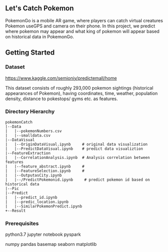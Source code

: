 ## Let's Catch Pokemon
PokemonGo is a mobile AR game, where players can catch virtual creatures Pokemon useGPS and camera on their phone. In this project, we predict where pokemon may appear and what king of pokemon will appear based on historical data in PokemonGo.
## Getting Started
### Dataset
https://www.kaggle.com/semioniy/predictemall/home

This dataset consists of roughly 293,000 pokemon sightings (historical appearances of Pokemon), having coordinates, time, weather, population density, distance to pokestops/ gyms etc. as features.
### Directory Hierarchy

````
pokemonCatch
|--Data    
|	|--pokemonNumbers.csv            
|	|--smalldata.csv   
|--DataVisual   
|	|--OriginDataVisual.ipynb     # original data visualization   
|	|--PredictDataVisual.ipynb    # predict data visualiztion  
|--FeatureExtraction  
|	|--CorrelationAnalysis.ipynb  # Analysis correlation between features  
|	|--feature_abstract.ipynb     #  
|	|--FeatureSelection.ipynb     #   
|	|--OutputasCity.ipynb   
|	|--/PredictPokemonid.ipynb     # predict pokemon id based on historical data  
|--Pic
|--Predict  
|	|--predict_id.ipynb
|	|--predic_location.ipynb  
|	|--SimilarPokemonPredict.ipynb  
+--Result  
````


### Prerequisites
python3.7
jupyter notebook
pyspark

numpy
pandas
basemap
seaborn
matplotlib
